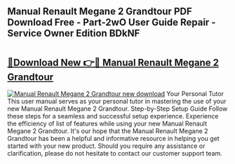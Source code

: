 ## Manual Renault Megane 2 Grandtour PDF Download Free - Part-2wO User Guide Repair - Service Owner Edition BDkNF

# <h2><a href="http://bc47757.oget.top/?id=Manual+Renault+Megane+2+Grandtour">🔗Download New 👉🔴 Manual Renault Megane 2 Grandtour</a></h2>

[![Manual Renault Megane 2 Grandtour new download](https://i.imgur.com/5g1atiW.png)](http://bc47757.oget.top/?id=Manual+Renault+Megane+2+Grandtour)
Your Personal Tutor This user manual serves as your personal tutor in mastering the use of your new Manual Renault Megane 2 Grandtour. Step-by-Step Setup Guide Follow these steps for a seamless and successful setup experience. Experience the efficiency of list of features while using your new Manual Renault Megane 2 Grandtour. It's our hope that the Manual Renault Megane 2 Grandtour has been a helpful and informative resource in helping you get started with your new product. Should you require any assistance or clarification, please do not hesitate to contact our customer support team.
